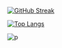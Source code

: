 [![GitHub Streak](https://github-readme-streak-stats.herokuapp.com?user=mencretsu&theme=dark&background=000000)](https://git.io/streak-stats)

[![Top Langs](https://github-readme-stats.vercel.app/api/top-langs/?username=mencretsu&layout=compact)](https://github.com/mencretsu/github-readme-stats)

![p](https://c.tenor.com/8Qlx6iFGFrMAAAAi/goose-pepe-the-frog.gif)
